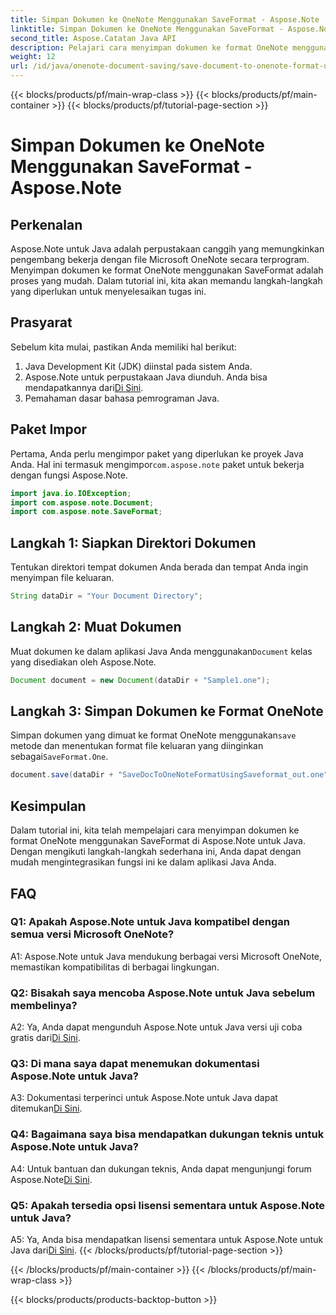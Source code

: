 ```yaml
---
title: Simpan Dokumen ke OneNote Menggunakan SaveFormat - Aspose.Note
linktitle: Simpan Dokumen ke OneNote Menggunakan SaveFormat - Aspose.Note
second_title: Aspose.Catatan Java API
description: Pelajari cara menyimpan dokumen ke format OneNote menggunakan Aspose.Note untuk Java. Ikuti tutorial langkah demi langkah ini untuk integrasi yang lancar ke dalam aplikasi Java Anda.
weight: 12
url: /id/java/onenote-document-saving/save-document-to-onenote-format-using-saveformat/
---
```


{{< blocks/products/pf/main-wrap-class >}}
{{< blocks/products/pf/main-container >}}
{{< blocks/products/pf/tutorial-page-section >}}

# Simpan Dokumen ke OneNote Menggunakan SaveFormat - Aspose.Note

## Perkenalan

Aspose.Note untuk Java adalah perpustakaan canggih yang memungkinkan pengembang bekerja dengan file Microsoft OneNote secara terprogram. Menyimpan dokumen ke format OneNote menggunakan SaveFormat adalah proses yang mudah. Dalam tutorial ini, kita akan memandu langkah-langkah yang diperlukan untuk menyelesaikan tugas ini.

## Prasyarat

Sebelum kita mulai, pastikan Anda memiliki hal berikut:

1. Java Development Kit (JDK) diinstal pada sistem Anda.
2.  Aspose.Note untuk perpustakaan Java diunduh. Anda bisa mendapatkannya dari[Di Sini](https://releases.aspose.com/note/java/).
3. Pemahaman dasar bahasa pemrograman Java.

## Paket Impor

 Pertama, Anda perlu mengimpor paket yang diperlukan ke proyek Java Anda. Hal ini termasuk mengimpor`com.aspose.note` paket untuk bekerja dengan fungsi Aspose.Note.

```java
import java.io.IOException;
import com.aspose.note.Document;
import com.aspose.note.SaveFormat;
```

## Langkah 1: Siapkan Direktori Dokumen

Tentukan direktori tempat dokumen Anda berada dan tempat Anda ingin menyimpan file keluaran.

```java
String dataDir = "Your Document Directory";
```

## Langkah 2: Muat Dokumen

 Muat dokumen ke dalam aplikasi Java Anda menggunakan`Document` kelas yang disediakan oleh Aspose.Note.

```java
Document document = new Document(dataDir + "Sample1.one");
```

## Langkah 3: Simpan Dokumen ke Format OneNote

Simpan dokumen yang dimuat ke format OneNote menggunakan`save` metode dan menentukan format file keluaran yang diinginkan sebagai`SaveFormat.One`.

```java
document.save(dataDir + "SaveDocToOneNoteFormatUsingSaveformat_out.one", SaveFormat.One);
```

## Kesimpulan

Dalam tutorial ini, kita telah mempelajari cara menyimpan dokumen ke format OneNote menggunakan SaveFormat di Aspose.Note untuk Java. Dengan mengikuti langkah-langkah sederhana ini, Anda dapat dengan mudah mengintegrasikan fungsi ini ke dalam aplikasi Java Anda.

## FAQ

### Q1: Apakah Aspose.Note untuk Java kompatibel dengan semua versi Microsoft OneNote?

A1: Aspose.Note untuk Java mendukung berbagai versi Microsoft OneNote, memastikan kompatibilitas di berbagai lingkungan.

### Q2: Bisakah saya mencoba Aspose.Note untuk Java sebelum membelinya?

 A2: Ya, Anda dapat mengunduh Aspose.Note untuk Java versi uji coba gratis dari[Di Sini](https://releases.aspose.com/).

### Q3: Di mana saya dapat menemukan dokumentasi Aspose.Note untuk Java?

 A3: Dokumentasi terperinci untuk Aspose.Note untuk Java dapat ditemukan[Di Sini](https://reference.aspose.com/note/java/).

### Q4: Bagaimana saya bisa mendapatkan dukungan teknis untuk Aspose.Note untuk Java?

 A4: Untuk bantuan dan dukungan teknis, Anda dapat mengunjungi forum Aspose.Note[Di Sini](https://forum.aspose.com/c/note/28).

### Q5: Apakah tersedia opsi lisensi sementara untuk Aspose.Note untuk Java?

 A5: Ya, Anda bisa mendapatkan lisensi sementara untuk Aspose.Note untuk Java dari[Di Sini](https://purchase.aspose.com/temporary-license/).
{{< /blocks/products/pf/tutorial-page-section >}}

{{< /blocks/products/pf/main-container >}}
{{< /blocks/products/pf/main-wrap-class >}}

{{< blocks/products/products-backtop-button >}}
